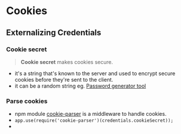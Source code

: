 # Cookies

## Externalizing Credentials

### Cookie secret

> **Cookie secret** makes cookies secure.

- it's a string that's known to the server and used to encrypt secure cookies before they're sent to the client.
- it can be a random string eg. [Password generator tool](http://preshing.com/20110811/xkcd-password-generator/)

### Parse cookies

- npm module [cookie-parser](https://www.npmjs.com/package/cookie-parser) is a middleware to handle cookies.
- `app.use(require('cookie-parser')(credentials.cookieSecret));`
- 

